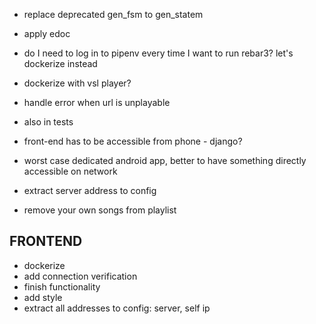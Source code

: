- replace deprecated gen_fsm to gen_statem
- apply edoc

- do I need to log in to pipenv every time I want to run rebar3? let's dockerize instead
- dockerize with vsl player?

- handle error when url is unplayable
- also in tests

- front-end has to be accessible from phone - django?
- worst case dedicated android app, better to have something directly accessible on network

- extract server address to config

- remove your own songs from playlist


## FRONTEND
- dockerize
- add connection verification
- finish functionality
- add style
- extract all addresses to config: server, self ip